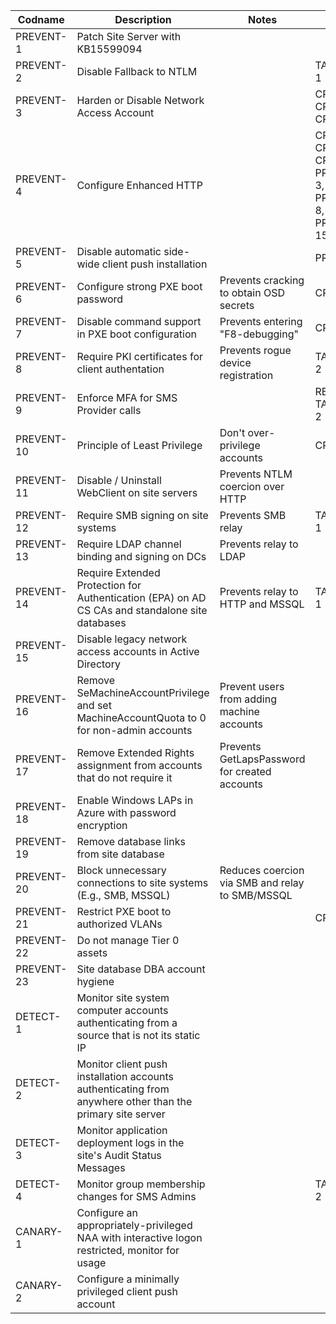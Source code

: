 | Codname | Description | Notes | Links | Status |
|---------|-------------|-------| ----- | ------ |
| PREVENT-1 | Patch Site Server with KB15599094 | |  | QA
| PREVENT-2 | Disable Fallback to NTLM | | TAKEOVER-1| QA
| PREVENT-3 | Harden or Disable Network Access Account | | CRED-1, CRED-2, CRED-3 | QA
| PREVENT-4 | Configure Enhanced HTTP | | CRED-2, CRED-3, CRED-4, PREVENT-3, PREVENT-8, PREVENT-15| WIP
| PREVENT-5 | Disable automatic side-wide client push installation | | PREVENT-2 |
| PREVENT-6 | Configure strong PXE boot password | Prevents cracking to obtain OSD secrets | CRED-1 |
| PREVENT-7 | Disable command support in PXE boot configuration| Prevents entering "F8-debugging" | CRED-1 |
| PREVENT-8 | Require PKI certificates for client authentation | Prevents rogue device registration | TAKEOVER-2 |
| PREVENT-9 | Enforce MFA for SMS Provider calls | | RECON-4, TAKEOVER-2 |
| PREVENT-10 | Principle of Least Privilege | Don't over-privilege accounts | CRED-3 | 
| PREVENT-11 | Disable / Uninstall WebClient on site servers  | Prevents NTLM coercion over HTTP |
| PREVENT-12 | Require SMB signing on site systems | Prevents SMB relay | TAKEOVER-1 |
| PREVENT-13 | Require LDAP channel binding and signing on DCs | Prevents relay to LDAP
| PREVENT-14 | Require Extended Protection for Authentication (EPA) on AD CS CAs and standalone site databases | Prevents relay to HTTP and MSSQL | TAKEOVER-1
| PREVENT-15 | Disable legacy network access accounts in Active Directory |
| PREVENT-16 | Remove SeMachineAccountPrivilege and set MachineAccountQuota to 0 for non-admin accounts | Prevent users from adding machine accounts
| PREVENT-17 | Remove Extended Rights assignment from accounts that do not require it | Prevents GetLapsPassword for created accounts |
| PREVENT-18 | Enable Windows LAPs in Azure with password encryption |
| PREVENT-19 | Remove database links from site database |
| PREVENT-20 | Block unnecessary connections to site systems (E.g., SMB, MSSQL) | Reduces coercion via SMB and relay to SMB/MSSQL
| PREVENT-21 | Restrict PXE boot to authorized VLANs | | CRED-1 |
| PREVENT-22 | Do not manage Tier 0 assets |
| PREVENT-23 | Site database DBA account hygiene
| DETECT-1 | Monitor site system computer accounts authenticating from a source that is not its static IP |
| DETECT-2 | Monitor client push installation accounts authenticating from anywhere other than the primary site server |
| DETECT-3 | Monitor application deployment logs  in the site's Audit Status Messages |
| DETECT-4 | Monitor group membership changes for SMS Admins | | TAKEOVER-2 |
| CANARY-1 | Configure an appropriately-privileged NAA with interactive logon restricted, monitor for usage |
| CANARY-2 | Configure a minimally privileged client push account
